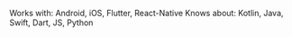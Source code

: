 Works with: Android, iOS, Flutter, React-Native 
Knows about: Kotlin, Java, Swift, Dart, JS, Python
